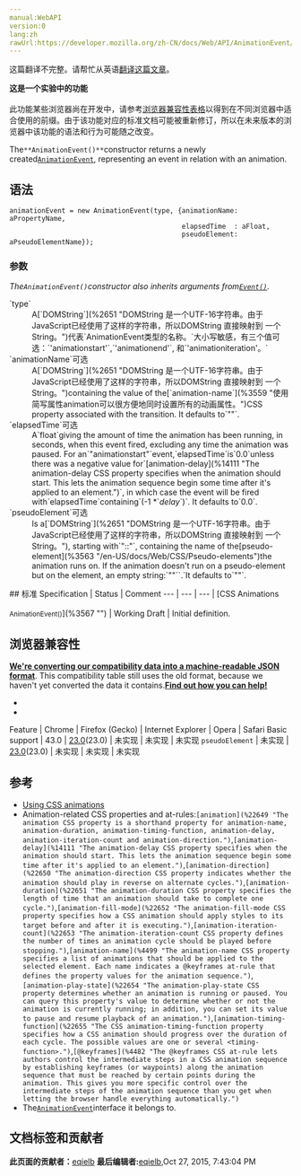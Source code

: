```yaml
---
manual:WebAPI
version:0
lang:zh
rawUrl:https://developer.mozilla.org/zh-CN/docs/Web/API/AnimationEvent/AnimationEvent
---
```




这篇翻译不完整。请帮忙从英语[翻译这篇文章](%22661 "")。






**这是一个实验中的功能**<br></br>此功能某些浏览器尚在开发中，请参考[浏览器兼容性表格](%22662 "")以得到在不同浏览器中适合使用的前缀。由于该功能对应的标准文档可能被重新修订，所以在未来版本的浏览器中该功能的语法和行为可能随之改变。




The`**AnimationEvent()**`constructor returns a newly created[`AnimationEvent`](%2537 "AnimationEvent 接口表示提供与动画相关的信息的事件。"), representing an event in relation with an animation.


## 语法<a name="语法"></a>

```
animationEvent = new AnimationEvent(type, {animationName: aPropertyName, 
                                           elapsedTime  : aFloat, 
                                           pseudoElement: aPseudoElementName});

```

### 参数<a name="参数"></a>


<em>The`AnimationEvent()`</em><em>constructor also inherits arguments from[`Event()`](%22663 "Event() 构造函数, 创建一个新的事件对象 Event。").</em>

<dl><dt id=''>`type`</dt><dd>A[`DOMString`](%2651 "DOMString 是一个UTF-16字符串。由于JavaScript已经使用了这样的字符串，所以DOMString 直接映射到 一个String。")代表`AnimationEvent类型的名称。`大小写敏感，有三个值可选：`'animationstart'`,`'animationend'`, 和`'animationiteration'。`</dd><dt id=''>`animationName`可选</dt><dd>A[`DOMString`](%2651 "DOMString 是一个UTF-16字符串。由于JavaScript已经使用了这样的字符串，所以DOMString 直接映射到 一个String。")containing the value of the[`animation-name`](%3559 "使用简写属性animation可以很方便地同时设置所有的动画属性。")CSS property associated with the transition. It defaults to`""`.</dd><dt id=''>`elapsedTime`可选</dt><dd>A`float`giving the amount of time the animation has been running, in seconds, when this event fired, excluding any time the animation was paused. For an`"animationstart"`event,`elapsedTime`is`0.0`unless there was a negative value for`[animation-delay](%14111 "The animation-delay CSS property specifies when the animation should start. This lets the animation sequence begin some time after it's applied to an element.")`, in which case the event will be fired with`elapsedTime`containing`(-1 *`<em>delay</em>`)`. It defaults to`0.0`.</dd><dt id=''>`pseudoElement`可选</dt><dd>Is a[`DOMString`](%2651 "DOMString 是一个UTF-16字符串。由于JavaScript已经使用了这样的字符串，所以DOMString 直接映射到 一个String。"), starting with`"::"`, containing the name of the[pseudo-element](%3563 "/en-US/docs/Web/CSS/Pseudo-elements")the animation runs on. If the animation doesn&#39;t run on a pseudo-element but on the element, an empty string:`""``.`It defaults to`""`.</dd></dl>
## 标准<a name="标准"></a>
Specification | Status | Comment 
 ---  |  ---  |  ---  | 
[CSS Animations<br></br><small>AnimationEvent()</small>](%3567 "") | Working Draft | Initial definition. 


## 浏览器兼容性<a name="浏览器兼容性"></a>


**[We&#39;re converting our compatibility data into a machine-readable JSON format](%3344 "")**. This compatibility table still uses the old format, because we haven&#39;t yet converted the data it contains.**[Find out how you can help!](%3392 "")**


* 
* 
Feature | Chrome | Firefox (Gecko) | Internet Explorer | Opera | Safari 
Basic support | 43.0 | [23.0](%3570 "Released on 2013-08-06.")(23.0) | 未实现 | 未实现 | 未实现 
`pseudoElement` | 未实现 | [23.0](%3570 "Released on 2013-08-06.")(23.0) | 未实现 | 未实现 | 未实现 




## 参考<a name="参考"></a>

* [Using CSS animations](%3571 "")
* Animation-related CSS properties and at-rules:`[animation](%22649 "The animation CSS property is a shorthand property for animation-name, animation-duration, animation-timing-function, animation-delay, animation-iteration-count and animation-direction.")`,`[animation-delay](%14111 "The animation-delay CSS property specifies when the animation should start. This lets the animation sequence begin some time after it's applied to an element.")`,`[animation-direction](%22650 "The animation-direction CSS property indicates whether the animation should play in reverse on alternate cycles.")`,`[animation-duration](%22651 "The animation-duration CSS property specifies the length of time that an animation should take to complete one cycle.")`,`[animation-fill-mode](%22652 "The animation-fill-mode CSS property specifies how a CSS animation should apply styles to its target before and after it is executing.")`,`[animation-iteration-count](%22653 "The animation-iteration-count CSS property defines the number of times an animation cycle should be played before stopping.")`,`[animation-name](%4499 "The animation-name CSS property specifies a list of animations that should be applied to the selected element. Each name indicates a @keyframes at-rule that defines the property values for the animation sequence.")`,`[animation-play-state](%22654 "The animation-play-state CSS property determines whether an animation is running or paused. You can query this property's value to determine whether or not the animation is currently running; in addition, you can set its value to pause and resume playback of an animation.")`,`[animation-timing-function](%22655 "The CSS animation-timing-function property specifies how a CSS animation should progress over the duration of each cycle. The possible values are one or several <timing-function>.")`,`[@keyframes](%4482 "The @keyframes CSS at-rule lets authors control the intermediate steps in a CSS animation sequence by establishing keyframes (or waypoints) along the animation sequence that must be reached by certain points during the animation. This gives you more specific control over the intermediate steps of the animation sequence than you get when letting the browser handle everything automatically.")`
* The[`AnimationEvent`](%2537 "AnimationEvent 接口表示提供与动画相关的信息的事件。")interface it belongs to.



## 文档标签和贡献者
**此页面的贡献者：**[eqielb](%22664 "")
**最后编辑者:**[eqielb](%22664 ""),<time>Oct 27, 2015, 7:43:04 PM</time>


